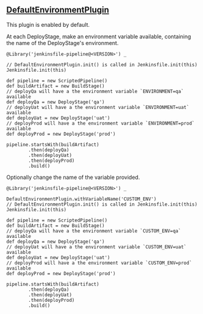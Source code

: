 ## [DefaultEnvironmentPlugin](../src/DefaultEnvironmentPlugin.groovy)

This plugin is enabled by default.

At each DeployStage, make an environment variable available, containing the name of the DeployStage's environment.

```
@Library('jenkinsfile-pipeline@<VERSION>') _

// DefaultEnvironmentPlugin.init() is called in Jenkinsfile.init(this)
Jenkinsfile.init(this)

def pipeline = new ScriptedPipeline()
def buildArtifact = new BuildStage()
// deployQa will have a the environment variable `ENVIRONMENT=qa` available
def deployQa = new DeployStage('qa')
// deployUat will have a the environment variable `ENVIRONMENT=uat` available
def deployUat = new DeployStage('uat')
// deployProd will have a the environment variable `ENVIRONMENT=prod` available
def deployProd = new DeployStage('prod')

pipeline.startsWith(buildArtifact)
        .then(deployQa)
        .then(deployUat)
        .then(deployProd)
        .build()
```

Optionally change the name of the variable provided.

```
@Library('jenkinsfile-pipeline@<VERSION>') _

DefaultEnvironmentPlugin.withVariableName('CUSTOM_ENV')
// DefaultEnvironmentPlugin.init() is called in Jenkinsfile.init(this)
Jenkinsfile.init(this)

def pipeline = new ScriptedPipeline()
def buildArtifact = new BuildStage()
// deployQa will have a the environment variable `CUSTOM_ENV=qa` available
def deployQa = new DeployStage('qa')
// deployUat will have a the environment variable `CUSTOM_ENV=uat` available
def deployUat = new DeployStage('uat')
// deployProd will have a the environment variable `CUSTOM_ENV=prod` available
def deployProd = new DeployStage('prod')

pipeline.startsWith(buildArtifact)
        .then(deployQa)
        .then(deployUat)
        .then(deployProd)
        .build()
```



